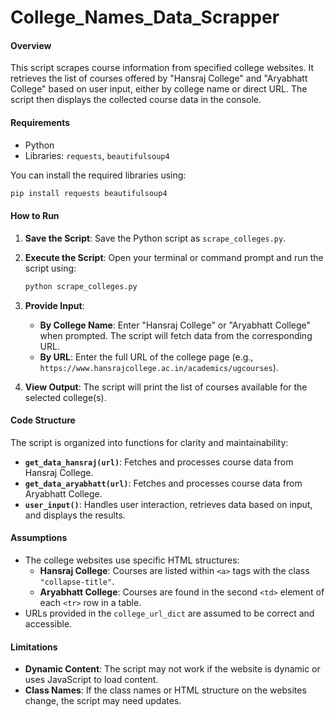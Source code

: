 # College_Names_Data_Scrapper

#### Overview
This script scrapes course information from specified college websites. It retrieves the list of courses offered by "Hansraj College" and "Aryabhatt College" based on user input, either by college name or direct URL. The script then displays the collected course data in the console.

#### Requirements
- Python 
- Libraries: `requests`, `beautifulsoup4`

You can install the required libraries using:
```bash
pip install requests beautifulsoup4
```

#### How to Run
1. **Save the Script**: Save the Python script as `scrape_colleges.py`.

2. **Execute the Script**: Open your terminal or command prompt and run the script using:
   ```bash
   python scrape_colleges.py
   ```

3. **Provide Input**:
   - **By College Name**: Enter "Hansraj College" or "Aryabhatt College" when prompted. The script will fetch data from the corresponding URL.
   - **By URL**: Enter the full URL of the college page (e.g., `https://www.hansrajcollege.ac.in/academics/ugcourses`).

4. **View Output**: The script will print the list of courses available for the selected college(s).

#### Code Structure
The script is organized into functions for clarity and maintainability:
- **`get_data_hansraj(url)`**: Fetches and processes course data from Hansraj College.
- **`get_data_aryabhatt(url)`**: Fetches and processes course data from Aryabhatt College.
- **`user_input()`**: Handles user interaction, retrieves data based on input, and displays the results.

#### Assumptions
- The college websites use specific HTML structures:
  - **Hansraj College**: Courses are listed within `<a>` tags with the class `"collapse-title"`.
  - **Aryabhatt College**: Courses are found in the second `<td>` element of each `<tr>` row in a table.
- URLs provided in the `college_url_dict` are assumed to be correct and accessible.

#### Limitations
- **Dynamic Content**: The script may not work if the website is dynamic or uses JavaScript to load content.
- **Class Names**: If the class names or HTML structure on the websites change, the script may need updates.


